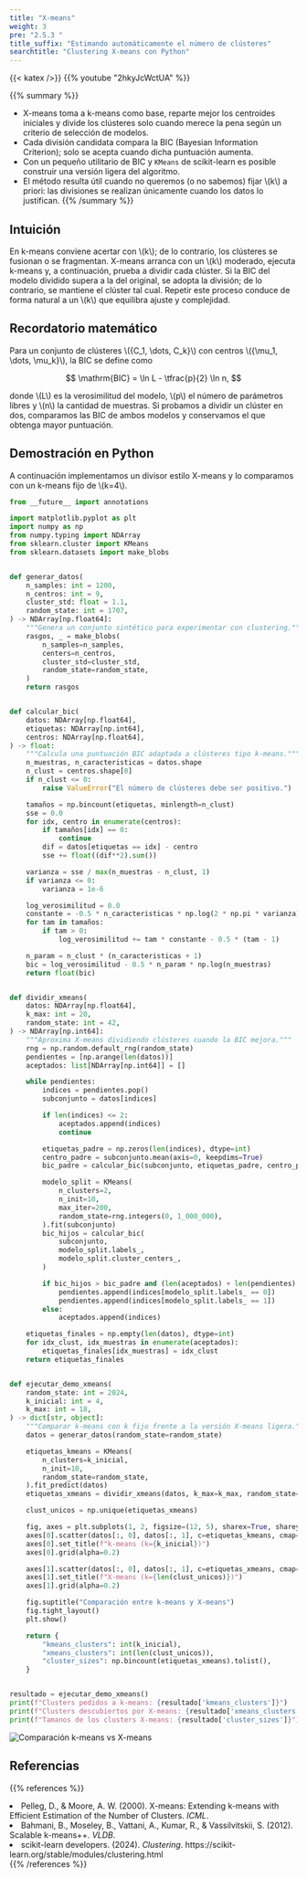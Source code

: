 ```yaml
---
title: "X-means"
weight: 3
pre: "2.5.3 "
title_suffix: "Estimando automáticamente el número de clústeres"
searchtitle: "Clustering X-means con Python"
---
```


{{< katex />}}
{{% youtube "2hkyJcWctUA" %}}

{{% summary %}}
- X-means toma a k-means como base, reparte mejor los centroides iniciales y divide los clústeres solo cuando merece la pena según un criterio de selección de modelos.
- Cada división candidata compara la BIC (Bayesian Information Criterion); solo se acepta cuando dicha puntuación aumenta.
- Con un pequeño utilitario de BIC y `KMeans` de scikit-learn es posible construir una versión ligera del algoritmo.
- El método resulta útil cuando no queremos (o no sabemos) fijar \\(k\\) a priori: las divisiones se realizan únicamente cuando los datos lo justifican.
{{% /summary %}}

## Intuición
En k-means conviene acertar con \\(k\\); de lo contrario, los clústeres se fusionan o se fragmentan. X-means arranca con un \\(k\\) moderado, ejecuta k-means y, a continuación, prueba a dividir cada clúster. Si la BIC del modelo dividido supera a la del original, se adopta la división; de lo contrario, se mantiene el clúster tal cual. Repetir este proceso conduce de forma natural a un \\(k\\) que equilibra ajuste y complejidad.

## Recordatorio matemático
Para un conjunto de clústeres \\(\{C_1, \dots, C_k\}\\) con centros \\(\{\mu_1, \dots, \mu_k\}\\), la BIC se define como

$$
\mathrm{BIC} = \ln L - \tfrac{p}{2} \ln n,
$$

donde \\(L\\) es la verosimilitud del modelo, \\(p\\) el número de parámetros libres y \\(n\\) la cantidad de muestras. Si probamos a dividir un clúster en dos, comparamos las BIC de ambos modelos y conservamos el que obtenga mayor puntuación.

## Demostración en Python
A continuación implementamos un divisor estilo X-means y lo comparamos con un k-means fijo de \\(k=4\\).

```python
from __future__ import annotations

import matplotlib.pyplot as plt
import numpy as np
from numpy.typing import NDArray
from sklearn.cluster import KMeans
from sklearn.datasets import make_blobs


def generar_datos(
    n_samples: int = 1200,
    n_centros: int = 9,
    cluster_std: float = 1.1,
    random_state: int = 1707,
) -> NDArray[np.float64]:
    """Genera un conjunto sintético para experimentar con clustering."""
    rasgos, _ = make_blobs(
        n_samples=n_samples,
        centers=n_centros,
        cluster_std=cluster_std,
        random_state=random_state,
    )
    return rasgos


def calcular_bic(
    datos: NDArray[np.float64],
    etiquetas: NDArray[np.int64],
    centros: NDArray[np.float64],
) -> float:
    """Calcula una puntuación BIC adaptada a clústeres tipo k-means."""
    n_muestras, n_caracteristicas = datos.shape
    n_clust = centros.shape[0]
    if n_clust <= 0:
        raise ValueError("El número de clústeres debe ser positivo.")

    tamaños = np.bincount(etiquetas, minlength=n_clust)
    sse = 0.0
    for idx, centro in enumerate(centros):
        if tamaños[idx] == 0:
            continue
        dif = datos[etiquetas == idx] - centro
        sse += float((dif**2).sum())

    varianza = sse / max(n_muestras - n_clust, 1)
    if varianza <= 0:
        varianza = 1e-6

    log_verosimilitud = 0.0
    constante = -0.5 * n_caracteristicas * np.log(2 * np.pi * varianza)
    for tam in tamaños:
        if tam > 0:
            log_verosimilitud += tam * constante - 0.5 * (tam - 1)

    n_param = n_clust * (n_caracteristicas + 1)
    bic = log_verosimilitud - 0.5 * n_param * np.log(n_muestras)
    return float(bic)


def dividir_xmeans(
    datos: NDArray[np.float64],
    k_max: int = 20,
    random_state: int = 42,
) -> NDArray[np.int64]:
    """Aproxima X-means dividiendo clústeres cuando la BIC mejora."""
    rng = np.random.default_rng(random_state)
    pendientes = [np.arange(len(datos))]
    aceptados: list[NDArray[np.int64]] = []

    while pendientes:
        indices = pendientes.pop()
        subconjunto = datos[indices]

        if len(indices) <= 2:
            aceptados.append(indices)
            continue

        etiquetas_padre = np.zeros(len(indices), dtype=int)
        centro_padre = subconjunto.mean(axis=0, keepdims=True)
        bic_padre = calcular_bic(subconjunto, etiquetas_padre, centro_padre)

        modelo_split = KMeans(
            n_clusters=2,
            n_init=10,
            max_iter=200,
            random_state=rng.integers(0, 1_000_000),
        ).fit(subconjunto)
        bic_hijos = calcular_bic(
            subconjunto,
            modelo_split.labels_,
            modelo_split.cluster_centers_,
        )

        if bic_hijos > bic_padre and (len(aceptados) + len(pendientes) + 1) < k_max:
            pendientes.append(indices[modelo_split.labels_ == 0])
            pendientes.append(indices[modelo_split.labels_ == 1])
        else:
            aceptados.append(indices)

    etiquetas_finales = np.empty(len(datos), dtype=int)
    for idx_clust, idx_muestras in enumerate(aceptados):
        etiquetas_finales[idx_muestras] = idx_clust
    return etiquetas_finales


def ejecutar_demo_xmeans(
    random_state: int = 2024,
    k_inicial: int = 4,
    k_max: int = 18,
) -> dict[str, object]:
    """Comparar k-means con k fijo frente a la versión X-means ligera."""
    datos = generar_datos(random_state=random_state)

    etiquetas_kmeans = KMeans(
        n_clusters=k_inicial,
        n_init=10,
        random_state=random_state,
    ).fit_predict(datos)
    etiquetas_xmeans = dividir_xmeans(datos, k_max=k_max, random_state=random_state + 99)

    clust_unicos = np.unique(etiquetas_xmeans)

    fig, axes = plt.subplots(1, 2, figsize=(12, 5), sharex=True, sharey=True)
    axes[0].scatter(datos[:, 0], datos[:, 1], c=etiquetas_kmeans, cmap="tab20", s=10)
    axes[0].set_title(f"k-means (k={k_inicial})")
    axes[0].grid(alpha=0.2)

    axes[1].scatter(datos[:, 0], datos[:, 1], c=etiquetas_xmeans, cmap="tab20", s=10)
    axes[1].set_title(f"X-means (k={len(clust_unicos)})")
    axes[1].grid(alpha=0.2)

    fig.suptitle("Comparación entre k-means y X-means")
    fig.tight_layout()
    plt.show()

    return {
        "kmeans_clusters": int(k_inicial),
        "xmeans_clusters": int(len(clust_unicos)),
        "cluster_sizes": np.bincount(etiquetas_xmeans).tolist(),
    }


resultado = ejecutar_demo_xmeans()
print(f"Clusters pedidos a k-means: {resultado['kmeans_clusters']}")
print(f"Clusters descubiertos por X-means: {resultado['xmeans_clusters']}")
print(f"Tamanos de los clusters X-means: {resultado['cluster_sizes']}")
```


![Comparación k-means vs X-means](/images/basic/clustering/x-means_block01_es.png)

## Referencias
{{% references %}}
<li>Pelleg, D., &amp; Moore, A. W. (2000). X-means: Extending k-means with Efficient Estimation of the Number of Clusters. <i>ICML</i>.</li>
<li>Bahmani, B., Moseley, B., Vattani, A., Kumar, R., &amp; Vassilvitskii, S. (2012). Scalable k-means++. <i>VLDB</i>.</li>
<li>scikit-learn developers. (2024). <i>Clustering</i>. https://scikit-learn.org/stable/modules/clustering.html</li>
{{% /references %}}
